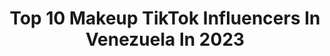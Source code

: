 ---
title: Top 10 Makeup TikTok Influencers In Venezuela In 2023
description: >-
  Find top makeup TikTok influencers in Venezuela in 2023. Most popular hashtags: #makeup #fyp #parati #maquillaje.
platform: TikTok
hits: 22
text_top: Discover the best TikTok profiles on inBeat.
text_bottom: Our platform holds 22 TikTok influencers like this in Venezuela for you to pitch.
profiles:
  - username: "trinistylist"
    fullname: >-
      Juan López
    bio: >-
      Call me Trini ✨ Makeup artist / stylist content creator
    location: "Venezuela"
    followers: 64800
    engagement: 1973
    commentsToLikes: 0.045410
    id: ckc36st7jvopn0j23jadb3gj9
    verified: false
    hashtags: "#drag, #caracas, #dragmakeup, #followforaflollow"
  - username: "armakeupstudio"
    fullname: >-
      Angie Rojas
    bio: >-
      Makeup artist ! Tips, ideas tutorial y un poco de humor .Ig @armakeupstudio
    location: "Venezuela"
    followers: 21800
    engagement: 854
    commentsToLikes: 0.034894
    id: ckcvhjlgjubzu0j231h7oif38
    verified: false
    hashtags: "#ladoartistico, #transitions, #storytime, #makeup"
  - username: "baddest_bi"
    fullname: >-
      Ori🌈
    bio: >-
      18 🌈🖤⛓🧚‍♀️✨💕⚔️ Sígueme en Ig: orianatoubia_ She/Her
    location: "Venezuela"
    followers: 50100
    engagement: 1975
    commentsToLikes: 0.023198
    id: ckaci1tu61nn10i78b91to6pu
    verified: false
    hashtags: "#trend, #makeup, #lesbian, #comedia"
  - username: "edduraf"
    fullname: >-
      Eduardo Mata
    bio: >-
      #caradediva ✉️CONTACTO: eduardomataperez@gmail.com INSTAGRAM (@EDDURAF)💖
    location: "Venezuela"
    followers: 414800
    engagement: 1541
    commentsToLikes: 0.063641
    id: cka0vtkjv00780i78dnf0lsv7
    verified: false
    hashtags: "#beauty, #makeupvenezuela, #parati, #caradediva"
  - username: "gladysclavijo"
    fullname: >-
      Gladys Clavijo
    bio: >-
      Maquilladora profesional 👰🏻 Especialista en novias 💄 Cursos ✨Cosmetóloga
    location: "Venezuela"
    followers: 15100
    engagement: 592
    commentsToLikes: 0.028926
    id: ckdtlf183zkbv0j234zyp6a9m
    verified: false
    hashtags: "#maquillaje, #maquillajeen15, #parati, #makeupartist"
  - username: "larosita.tips"
    fullname: >-
      Rosanny Salazar
    bio: >-
      Mi IG personal 👆🏻 Amo comer y maquillarme💄🤪 Mi otro IG : @LaRosita.Tips✨
    location: "Venezuela"
    followers: 17900
    engagement: 850
    commentsToLikes: 0.014980
    id: ckbfbqm6m3ybm0j23c0cm0ogc
    verified: false
    hashtags: "#butterfly, #food, #antojo, #maquillaje"
  - username: "marian.lugolcm"
    fullname: >-
      Marian lugo
    bio: >-
      𝐶𝑟𝑒𝑜 𝑞𝑢𝑒 𝑠𝑖𝑒𝑚𝑝𝑟𝑒 𝑝𝑜𝑑𝑒𝑚𝑜𝑠 𝑎𝑝𝑟𝑒𝑛𝑑𝑒𝑟 𝑚𝑎́𝑠🌻
    location: "Venezuela"
    followers: 58700
    engagement: 1455
    commentsToLikes: 0.009260
    id: cka0hrm0qafoy0i78r60grvoq
    verified: false
    hashtags: "#cabellolargo, #belleza, #clay, #hairstyle"
  - username: "alteregov"
    fullname: >-
      Cleo
    bio: >-
      BUSCAME EN @YOSOYALTER. subiré contenido nuevo por allá
    location: "Venezuela"
    followers: 1100000
    engagement: 1261
    commentsToLikes: 0.004664
    id: ck9eqvkatz1590j78qni2lnqc
    verified: false
    hashtags: "#girl, #venezuela, #parati, #makeup"
  - username: "mariapaulinarm"
    fullname: >-
      María Paulina
    bio: >-
      Business: mariapaulinabusiness@gmail.com Venezuela 🦋🦋🦋
    location: "Venezuela"
    followers: 418700
    engagement: 1934
    commentsToLikes: 0.018571
    id: ckbkl4j13eacl0j23921zx72h
    verified: false
    hashtags: "#makeup, #monterreychallenge, #glowup, #crush"
  - username: "dayeli_bautista"
    fullname: >-
      Dayeli Bautista 
    bio: >-
      ¡HOLIS! SIGUEME EN INSTAGRAM ☝️ 18 años 🧡
    location: "Venezuela"
    followers: 234500
    engagement: 1600
    commentsToLikes: 0.037110
    id: cka0yvn5wcwvl0i78yenmfsol
    verified: false
    hashtags: "#crzgf, #xyzbca, #foryou, #baile"
---